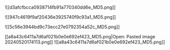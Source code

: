 
![[d3afcfbcca0938714fb91a770340dd6e_MD5.png]]

![[947c4619f9af20436e3925740f9c93a1_MD5.png]]


![[5c56e3944bd9c73ecc27e0792354a52c_MD5.png]]

[[a8a43c6411a7d6af021b0e0e692ef423_MD5.png|Open: Pasted image 20240520174113.png]]
![[a8a43c6411a7d6af021b0e0e692ef423_MD5.png]]